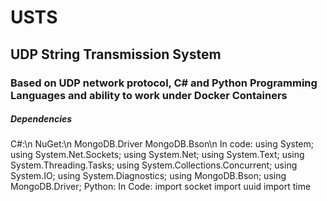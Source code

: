 # USTS
## UDP String Transmission System 
### Based on UDP network protocol, C# and Python Programming Languages and ability to work under Docker Containers 

##### Dependencies
C#:\n
  NuGet:\n
    MongoDB.Driver
    MongoDB.Bson\n
  In code:
    using System;
    using System.Net.Sockets;
    using System.Net;
    using System.Text;
    using System.Threading.Tasks;
    using System.Collections.Concurrent;
    using System.IO;
    using System.Diagnostics;
    using MongoDB.Bson;
    using MongoDB.Driver;
Python:
  In Code:
    import socket
    import uuid
    import time
    
